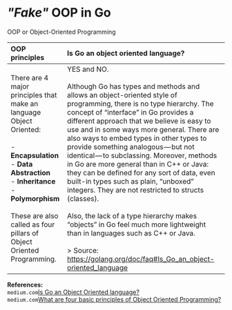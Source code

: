 # _"Fake"_ OOP in Go 

OOP or Object-Oriented Programming 

|    OOP principles    | Is Go an object oriented language?  |
|:-------------------- |:----------------------------------- |
| There are 4 major principles that make an language Object Oriented:<br><br>- **Encapsulation**<br>- **Data Abstraction**<br>- **Inheritance**<br>- **Polymorphism**<br><br>These are also called as four pillars of Object Oriented Programming. | YES and NO.<br><br>Although Go has types and methods and allows an object-oriented style of programming, there is no type hierarchy. The concept of “interface” in Go provides a different approach that we believe is easy to use and in some ways more general. There are also ways to embed types in other types to provide something analogous — but not identical — to subclassing. Moreover, methods in Go are more general than in C++ or Java: they can be defined for any sort of data, even built-in types such as plain, “unboxed” integers. They are not restricted to structs (classes).<br><br>Also, the lack of a type hierarchy makes “objects” in Go feel much more lightweight than in languages such as C++ or Java.<br><br> > Source: https://golang.org/doc/faq#Is_Go_an_object-oriented_language |




**References:**
<br>`medium.com`[Is Go an Object Oriented language?](https://medium.com/gophersland/gopher-vs-object-oriented-golang-4fa62b88c701)
<br>`medium.com`[What are four basic principles of Object Oriented Programming?](https://medium.com/@cancerian0684/what-are-four-basic-principles-of-object-oriented-programming-645af8b43727)
